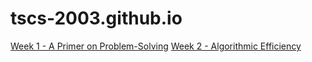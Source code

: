 # tscs-2003.github.io
[Week 1 - A Primer on Problem-Solving](https://tscs-2003.github.io/week-01/index.html)
[Week 2 - Algorithmic Efficiency](https://tscs-2003.github.io/week-02/index.html)
